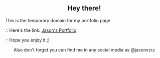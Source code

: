 <h2 align="center">Hey there!</h2>

<p align="left">This is the temporary domain for my portfolio page</p>

<p align="left">∴ Here's the link: <a href="https://jasonvzrz.github.io">Jason's Portfolio</a> </p>

<p align="left">∵ Hope you enjoy it ;)</p>

<p align="center">Also don't forget you can find me in any social media as @jasonvzrz</p>

<placeholder>

